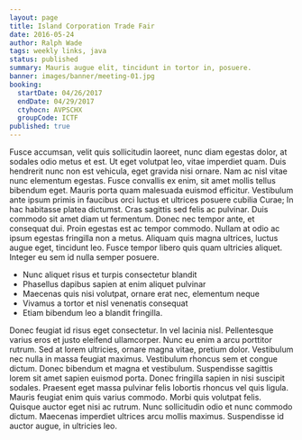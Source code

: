 ```yaml
---
layout: page
title: Island Corporation Trade Fair
date: 2016-05-24
author: Ralph Wade
tags: weekly links, java
status: published
summary: Mauris augue elit, tincidunt in tortor in, posuere.
banner: images/banner/meeting-01.jpg
booking:
  startDate: 04/26/2017
  endDate: 04/29/2017
  ctyhocn: AVPSCHX
  groupCode: ICTF
published: true
---
```

Fusce accumsan, velit quis sollicitudin laoreet, nunc diam egestas dolor, at sodales odio metus et est. Ut eget volutpat leo, vitae imperdiet quam. Duis hendrerit nunc non est vehicula, eget gravida nisi ornare. Nam ac nisl vitae nunc elementum egestas. Fusce convallis ex enim, sit amet mollis tellus bibendum eget. Mauris porta quam malesuada euismod efficitur. Vestibulum ante ipsum primis in faucibus orci luctus et ultrices posuere cubilia Curae; In hac habitasse platea dictumst. Cras sagittis sed felis ac pulvinar. Duis commodo sit amet diam ut fermentum. Donec nec tempor ante, et consequat dui. Proin egestas est ac tempor commodo. Nullam at odio ac ipsum egestas fringilla non a metus. Aliquam quis magna ultrices, luctus augue eget, tincidunt leo. Fusce tempor libero quis quam ultricies aliquet. Integer eu sem id nulla semper posuere.

* Nunc aliquet risus et turpis consectetur blandit
* Phasellus dapibus sapien at enim aliquet pulvinar
* Maecenas quis nisi volutpat, ornare erat nec, elementum neque
* Vivamus a tortor et nisl venenatis consequat
* Etiam bibendum leo a blandit fringilla.

Donec feugiat id risus eget consectetur. In vel lacinia nisl. Pellentesque varius eros et justo eleifend ullamcorper. Nunc eu enim a arcu porttitor rutrum. Sed at lorem ultricies, ornare magna vitae, pretium dolor. Vestibulum nec nulla in massa feugiat maximus. Vestibulum rhoncus sem et congue dictum.
Donec bibendum et magna et vestibulum. Suspendisse sagittis lorem sit amet sapien euismod porta. Donec fringilla sapien in nisi suscipit sodales. Praesent eget massa pulvinar felis lobortis rhoncus vel quis ligula. Mauris feugiat enim quis varius commodo. Morbi quis volutpat felis. Quisque auctor eget nisi ac rutrum. Nunc sollicitudin odio et nunc commodo dictum. Maecenas imperdiet ultrices arcu mollis maximus. Suspendisse id auctor augue, in ultricies leo.
